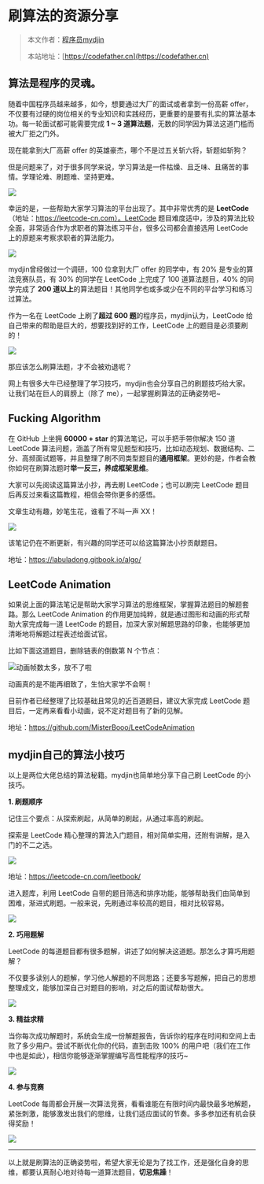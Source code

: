 # 刷算法的资源分享

> 本文作者：[程序员mydjin](https://yuyuanweb.feishu.cn/wiki/Abldw5WkjidySxkKxU2cQdAtnah)
>
> 本站地址：[https://codefather.cn](https://codefather.cn)

## 算法是程序的灵魂。 

随着中国程序员越来越多，如今，想要通过大厂的面试或者拿到一份高薪 offer，不仅要有过硬的岗位相关的专业知识和实践经历，更重要的是要有扎实的算法基本功。每一轮面试都可能需要完成 **1 ~ 3 道算法题**，无数的同学因为算法这道门槛而被大厂拒之门外。

现在能拿到大厂高薪 offer 的英雄豪杰，哪个不是过五关斩六将，斩题如斩狗？

但是问题来了，对于很多同学来说，学习算法是一件枯燥、且乏味、且痛苦的事情。学理论难、刷题难、坚持更难。

![](https://pic.yupi.icu/5563/202311091030421.png)

幸运的是，一些帮助大家学习算法的平台出现了。其中非常优秀的是 **LeetCode**（地址：https://leetcode-cn.com）。LeetCode 题目难度适中，涉及的算法比较全面，非常适合作为求职者的算法练习平台，很多公司都会直接选用 LeetCode 上的原题来考察求职者的算法能力。

![](https://pic.yupi.icu/5563/202311091030494.png)



mydjin曾经做过一个调研，100 位拿到大厂 offer 的同学中，有 20% 是专业的算法竞赛队员，有 30% 的同学在 LeetCode 上完成了 100 道算法题目，40% 的同学完成了 **200 道以上**的算法题目！其他同学也或多或少在不同的平台学习和练习过算法。

作为一名在 LeetCode 上刷了**超过 600 题**的程序员，mydjin认为，LeetCode 给自己带来的帮助是巨大的，想要找到好的工作，LeetCode 上的题目是必须要刷的！

![](https://pic.yupi.icu/5563/202311091030405.png)

那应该怎么刷算法题，才不会被劝退呢？

网上有很多大牛已经整理了学习技巧，mydjin也会分享自己的刷题技巧给大家。让我们站在巨人的肩膀上（除了 me），一起掌握刷算法的正确姿势吧~



## **Fucking Algorithm**

在 GitHub 上坐拥 **60000 + star** 的算法笔记，可以手把手带你解决 150 道 LeetCode 算法问题，涵盖了所有常见题型和技巧，比如动态规划、数据结构、二分、高频面试题等，并且整理了刷不同类型题目的**通用框架**。更妙的是，作者会教你如何在刷算法题时**举一反三，养成框架思维**。

大家可以先阅读这篇算法小抄，再去刷 LeetCode；也可以刷完 LeetCode 题目后再反过来看这篇教程，相信会带你更多的感悟。

文章生动有趣，妙笔生花，谁看了不叫一声 XX！

![](https://pic.yupi.icu/5563/202311091030460.png)

该笔记仍在不断更新，有兴趣的同学还可以给这篇算法小抄贡献题目。

地址：https://labuladong.gitbook.io/algo/



## **LeetCode Animation**

如果说上面的算法笔记是帮助大家学习算法的思维框架，掌握算法题目的解题套路。那么 LeetCode Animation 的作用更加纯粹，就是通过图形和动画的形式帮助大家完成每一道 LeetCode 的题目，加深大家对解题思路的印象，也能够更加清晰地将解题过程表述给面试官。

比如下面这道题目，删除链表的倒数第 N 个节点：

![](https://pic.yupi.icu/5563/202311091030395.jpeg)动画帧数太多，放不了啦

动画真的是不能再细致了，生怕大家学不会啊！

目前作者已经整理了比较基础且常见的近百道题目，建议大家完成 LeetCode 题目后，一定再来看看小动画，说不定对题目有了新的见解。

地址：https://github.com/MisterBooo/LeetCodeAnimation



## **mydjin自己的算法小技巧**

以上是两位大佬总结的算法秘籍。mydjin也简单地分享下自己刷 LeetCode 的小技巧。

**1. 刷题顺序**

记住三个要点：从探索刷起，从简单的刷起，从通过率高的刷起。

探索是 LeetCode 精心整理的算法入门题目，相对简单实用，还附有讲解，是入门的不二之选。

![](https://pic.yupi.icu/5563/202311091030466.png)

地址：https://leetcode-cn.com/leetbook/

进入题库，利用 LeetCode 自带的题目筛选和排序功能，能够帮助我们由简单到困难，渐进式刷题。一般来说，先刷通过率较高的题目，相对比较容易。

![](https://pic.yupi.icu/5563/202311091030962.png)



**2. 巧用题解**

LeetCode 的每道题目都有很多题解，讲述了如何解决这道题。那怎么才算巧用题解？

不仅要多读别人的题解，学习他人解题的不同思路；还要多写题解，把自己的思想整理成文，能够加深自己对题目的影响，对之后的面试帮助很大。

![](https://pic.yupi.icu/5563/202311091030014.png)



**3. 精益求精**

当你每次成功解题时，系统会生成一份解题报告，告诉你的程序在时间和空间上击败了多少用户。尝试不断优化你的代码，直到击败 100% 的用户吧（我们在工作中也是如此），相信你能够逐渐掌握编写高性能程序的技巧~

![](https://pic.yupi.icu/5563/202311091030984.png)



**4. 参与竞赛**

LeetCode 每周都会开展一次算法竞赛，看看谁能在有限时间内最快最多地解题，紧张刺激，能够激发出我们的思维，让我们适应面试的节奏。多多参加还有机会获得奖励！

![](https://pic.yupi.icu/5563/202311091030022.png)



------

以上就是刷算法的正确姿势啦，希望大家无论是为了找工作，还是强化自身的思维，都要认真耐心地对待每一道算法题目，**切忌焦躁**！